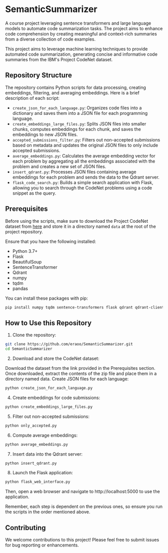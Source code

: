 # SemanticSummarizer
A course project leveraging sentence transformers and large language models to automate code summarization tasks. The project aims to enhance code comprehension by creating meaningful and context-rich summaries from a diverse collection of code examples.

This project aims to leverage machine learning techniques to provide automated code summarization, generating concise and informative code summaries from the IBM's Project CodeNet dataset.

## Repository Structure

The repository contains Python scripts for data processing, creating embeddings, filtering, and averaging embeddings. Here is a brief description of each script:

- `create_json_for_each_language.py`: Organizes code files into a dictionary and saves them into a JSON file for each programming language.
- `create_embeddings_large_files.py`: Splits JSON files into smaller chunks, computes embeddings for each chunk, and saves the embeddings to new JSON files.
- `accepted_submissions_filter.py`: Filters out non-accepted submissions based on metadata and updates the original JSON files to only include accepted submissions.
- `average_embeddings.py`: Calculates the average embedding vector for each problem by aggregating all the embeddings associated with the problem and creates a new set of JSON files.
- `insert_qdrant.py`: Processes JSON files containing average embeddings for each problem and sends the data to the Qdrant server.
- `flask_code_search.py`: Builds a simple search application with Flask, allowing you to search through the CodeNet problems using a code snippet as the query.

## Prerequisites

Before using the scripts, make sure to download the Project CodeNet dataset from [here](https://developer.ibm.com/exchanges/data/all/project-codenet/) and store it in a directory named `data` at the root of the project repository.

Ensure that you have the following installed:

- Python 3.7+
- Flask
- BeautifulSoup
- SentenceTransformer
- Qdrant
- numpy
- tqdm
- pandas

You can install these packages with pip:

```bash
pip install numpy tqdm sentence-transformers flask qdrant qdrant-client beautifulsoup4 pandas

```

## How to Use this Repository

1. Clone the repository:

```bash
git clone https://github.com/eraoo/SemanticSummarizer.git
cd SemanticSummarizer
```



2. Download and store the CodeNet dataset:

Download the dataset from the link provided in the Prerequisites section.
Once downloaded, extract the contents of the zip file and place them in a directory named data.
Create JSON files for each language:

```bash
python create_json_for_each_language.py
```

4. Create embeddings for code submissions:
```bash
python create_embeddings_large_files.py
```

5. Filter out non-accepted submissions:
```bash
python only_accepted.py
```

6. Compute average embeddings:
```bash
python average_embeddings.py
```

7. Insert data into the Qdrant server:
```bash
python insert_qdrant.py
```

8. Launch the Flask application:
```bash
python flask_web_interface.py
```

Then, open a web browser and navigate to http://localhost:5000 to use the application.

Remember, each step is dependent on the previous ones, so ensure you run the scripts in the order mentioned above.

## Contributing
We welcome contributions to this project! Please feel free to submit issues for bug reporting or enhancements.
